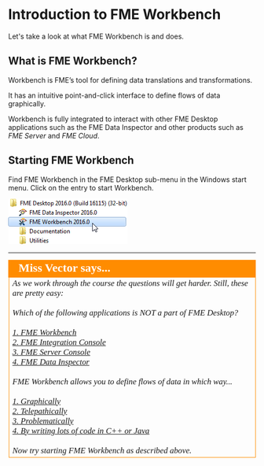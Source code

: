 # Introduction to FME Workbench #
Let's take a look at what FME Workbench is and does.

## What is FME Workbench? ##
Workbench is FME’s tool for defining data translations and transformations.

It has an intuitive point-and-click interface to define flows of data graphically.

Workbench is fully integrated to interact with other FME Desktop applications such as the FME Data Inspector and other products such as *FME Server* and *FME Cloud*.

## Starting FME Workbench ##
Find FME Workbench in the FME Desktop sub-menu in the Windows start menu. Click on the entry to start Workbench.

![](./Images/Img1.06.StartingWorkbench.png)


---

<!--Person X Says Section-->

<table style="border-spacing: 0px">
<tr>
<td style="vertical-align:middle;background-color:darkorange;border: 2px solid darkorange">
<i class="fa fa-quote-left fa-lg fa-pull-left fa-fw" style="color:white;padding-right: 12px;vertical-align:text-top"></i>
<span style="color:white;font-size:x-large;font-weight: bold;font-family:serif">Miss Vector says...</span>
</td>
</tr>

<tr>
<td style="border: 1px solid darkorange">
<span style="font-family:serif; font-style:italic; font-size:larger">
As we work through the course the questions will get harder. Still, these are pretty easy: 
<br><br>Which of the following applications is NOT a part of FME Desktop?
<br><br><a href="http://52.73.3.37/fmedatastreaming/Manual/QAResponseDotZero.fmw?chapter=1&question=3&answer=1&DestDataset_TEXTLINE=C%3A%5CFMEOutput%5CQAResponse.html">1. FME Workbench</a>
<br><a href="http://52.73.3.37/fmedatastreaming/Manual/QAResponseDotZero.fmw?chapter=1&question=3&answer=2&DestDataset_TEXTLINE=C%3A%5CFMEOutput%5CQAResponse.html">2. FME Integration Console</a>
<br><a href="http://52.73.3.37/fmedatastreaming/Manual/QAResponseDotZero.fmw?chapter=1&question=3&answer=3&DestDataset_TEXTLINE=C%3A%5CFMEOutput%5CQAResponse.html">3. FME Server Console</a>
<br><a href="http://52.73.3.37/fmedatastreaming/Manual/QAResponseDotZero.fmw?chapter=1&question=3&answer=4&DestDataset_TEXTLINE=C%3A%5CFMEOutput%5CQAResponse.html">4. FME Data Inspector</a>
<br><br>FME Workbench allows you to define flows of data in which way...
<br><br><a href="http://52.73.3.37/fmedatastreaming/Manual/QAResponseDotZero.fmw?chapter=1&question=4&answer=1&DestDataset_TEXTLINE=C%3A%5CFMEOutput%5CQAResponse.html">1. Graphically</a>
<br><a href="http://52.73.3.37/fmedatastreaming/Manual/QAResponseDotZero.fmw?chapter=1&question=4&answer=2&DestDataset_TEXTLINE=C%3A%5CFMEOutput%5CQAResponse.html">2. Telepathically</a>
<br><a href="http://52.73.3.37/fmedatastreaming/Manual/QAResponseDotZero.fmw?chapter=1&question=4&answer=3&DestDataset_TEXTLINE=C%3A%5CFMEOutput%5CQAResponse.html">3. Problematically</a>
<br><a href="http://52.73.3.37/fmedatastreaming/Manual/QAResponseDotZero.fmw?chapter=1&question=4&answer=4&DestDataset_TEXTLINE=C%3A%5CFMEOutput%5CQAResponse.html">4. By writing lots of code in C++ or Java</a>
<br>
<br>Now try starting FME Workbench as described above.
</span>
</td>
</tr>
</table>

